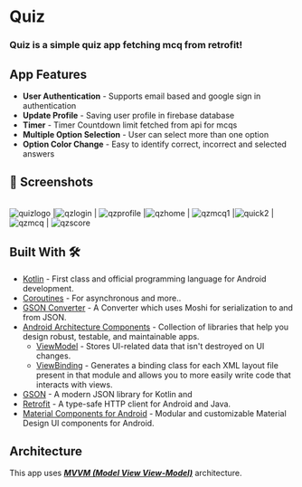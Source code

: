 # **Quiz** 

### **Quiz** is a simple quiz app fetching mcq from retrofit!


## App Features

- **User Authentication** - Supports email based  and google sign in authentication 
- **Update Profile** - Saving user profile in firebase database
- **Timer** - Timer Countdown limit fetched from api for mcqs
- **Multiple Option Selection** - User can select more than one option 
- **Option Color Change** - Easy to identify correct, incorrect and selected answers


## 📸 Screenshots 

|   |   |   |
|---|---|---|
![quizlogo](https://drive.google.com/file/d/1NB7s0N0c2fmlICsuN75p4pRsvRtuyl9-/view?usp=sharing.jpg)
|![qzlogin](https://drive.google.com/file/d/1MmyYqRpU-IKMar1WzTV0rgn9Cgd_Y4iD/view?usp=sharing) | ![qzprofile](https://drive.google.com/file/d/1Nl5_R5D5_52T5lDoKlFeHBCYWwFJlU5B/view?usp=sharing)
|![qzhome](https://drive.google.com/file/d/1N5RGkaPvPtcn2Mx49WfJLc9sZW80VNPy/view?usp=sharing) | ![qzmcq1](https://drive.google.com/file/d/1N0mzSe-pAQMORxINGL6BybGe2_Fz9joZ/view?usp=sharing) |![quick2](https://drive.google.com/file/d/1NrrXHrckducKoE3FOEBjF6RJVRGicJZE/view?usp=sharing) 
|![qzmcq](https://drive.google.com/file/d/1Nvjh-GWdTCY6Ejtpk02YPKQQM7XuG3z7/view?usp=sharing) | ![qzscore](https://drive.google.com/file/d/1O3UReT_dJ4LoaZfOe70TVtgtvhNMHa_w/view?usp=sharing)






## Built With 🛠
- [Kotlin](https://kotlinlang.org/) - First class and official programming language for Android development.
- [Coroutines](https://kotlinlang.org/docs/reference/coroutines-overview.html) - For asynchronous and more..
- [GSON Converter](https://github.com/square/retrofit/tree/master/retrofit-converters/gson) - A Converter which uses Moshi for serialization to and from JSON.
- [Android Architecture Components](https://developer.android.com/topic/libraries/architecture) - Collection of libraries that help you design robust, testable, and maintainable apps.
  - [ViewModel](https://developer.android.com/topic/libraries/architecture/viewmodel) - Stores UI-related data that isn't destroyed on UI changes. 
  - [ViewBinding](https://developer.android.com/topic/libraries/view-binding) - Generates a binding class for each XML layout file present in that module and allows you to more easily write code that interacts with views.
- [GSON](https://github.com/google/gson) - A modern JSON library for Kotlin and
- [Retrofit](https://square.github.io/retrofit/) - A type-safe HTTP client for Android and Java.
- [Material Components for Android](https://github.com/material-components/material-components-android) - Modular and customizable Material Design UI components for Android.

## Architecture
This app uses [***MVVM (Model View View-Model)***](https://developer.android.com/jetpack/docs/guide#recommended-app-arch) architecture.

  

